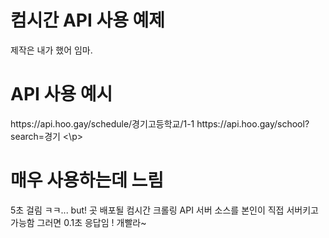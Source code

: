 # 컴시간 API 사용 예제
제작은 내가 했어 임마.

# API 사용 예시
<p>
https://api.hoo.gay/schedule/경기고등학교/1-1
https://api.hoo.gay/school?search=경기
 <\p>

# 매우 사용하는데 느림
5초 걸림 ㅋㅋ...
but!
곳 배포될 컴시간 크롤링 API 서버 소스를 본인이 직접 서버키고 가능함
그러면 0.1초 응답임 !
개빨라~

